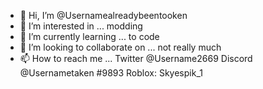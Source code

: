 - 👋 Hi, I’m @Usernamealreadybeentooken
- 👀 I’m interested in ... modding
- 🌱 I’m currently learning ... to code
- 💞️ I’m looking to collaborate on ... not really much
- 📫 How to reach me ... Twitter @Username2669 Discord @Usernametaken #9893 Roblox: Skyespik_1

<!---
Usernamealreadybeentooken/Usernamealreadybeentooken is a ✨ special ✨ repository because its `README.md` (this file) appears on your GitHub profile.
You can click the Preview link to take a look at your changes.
--->
